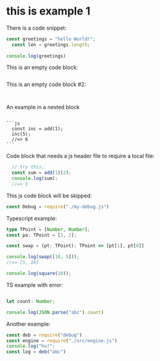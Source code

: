 # this is example 1

There is a code snippet:

```js
const greetings = "hello World!";
  const len = greetings.length;
  
console.log(greetings)

```

This is an empty code block:

```js
```

This is an empty code block #2:

```js
  
```

An example in a nested block
<!--# skip -->
````

```js
  const inc = add(1);
  inc(5);
  //=> 6
```
````

Code block that needs a js header file to require a local file:
```js
  // try this:
  const sum = add(1)(2);
  console.log(sum);
  //=> 3
```

This js code block will be skipped:

<!-- skip-example -->
```js
const Debug = require("./my-debug.js")
```

Typescript example:

```ts
type TPoint = [Number, Number];
const pa: TPoint = [1, 2];

const swap = (pt: TPoint): TPoint => [pt[1], pt[0]]

console.log(swap([10, 5]));
//=> [5, 10]

console.log(square(10));
```

TS example with error:
```ts

let count: Number;

console.log(JSON.parse("abc").count)

```

Another example:

```js
const deb = require("debug")
const engine = require("./src/engine.js")
console.log("hu!";
const log = deb("abc")
```
